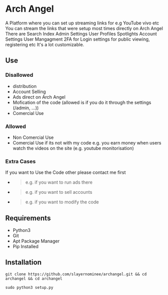 # Arch Angel
A Platform where you can set up streaming links for e.g YouTube vivo etc
You can stream the links that were setup most times directly on Arch Angel
There are Search Index Admin Settings User Profiles Spotlights Account Settings
User Mangagment 2FA for Login settings for public viewing, registering etc
It's a lot customizable.

## Use
### Disallowed
- distribution
- Account Selling
- Ads direct on Arch Angel
- Mofication of the code (allowed is if you do it through the settings (/admin, ...))
- Comercial Use
### Allowed
- Non Comercial Use
- Comercial Use if its not with my code e.g. you earn money when users watch the videos on the site (e.g. youtube monitorisation)
### Extra Cases
If you want to Use the Code other please contact me first
- > e.g. if you want to run ads there
- > e.g. if you want to sell accounts 
- > e.g. if you want to modify the code


## Requirements
- Python3
- Git
- Apt Package Manager
- Pip Installed
## Installation
`git clone https://github.com/slayernominee/archangel.git && cd archangel && cd archangel`

`sudo python3 setup.py`
